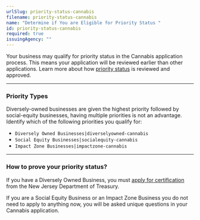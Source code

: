 ```yaml
---
urlSlug: priority-status-cannabis
filename: priority-status-cannabis
name: "Determine if You are Eligible for Priority Status "
id: priority-status-cannabis
required: true
issuingAgency: ""
---
```

Your business may qualify for priority status in the Cannabis application process. This means your application will be reviewed earlier than other applications. Learn more about how [priority status](https://www.nj.gov/cannabis/businesses/priority-applications/) is reviewed and approved.

- - -

### Priority Types

Diversely-owned businesses are given the highest priority followed by social-equity businesses, having multiple priorities is not an advantage. Identify which of the following priorities you qualify for:

*  `Diversely Owned Businesses|diverselyowned-cannabis` 
*  `Social Equity Businesses|socialequity-cannabis` 
*  `Impact Zone Businesses|impactzone-cannabis` 

---
### How to prove your priority status?

If you have a Diversely Owned Business, you must [apply for certification](https://www.njportal.com/DOR/SBERegistry/) from the New Jersey Department of Treasury.

If you are a Social Equity Business or an Impact Zone Business you do not need to apply to anything now, you will be asked unique questions in your Cannabis application.